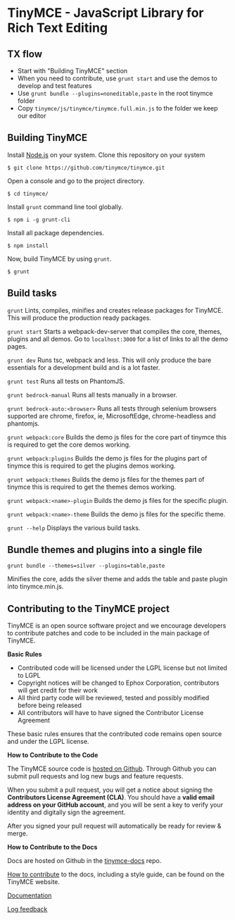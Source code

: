 TinyMCE - JavaScript Library for Rich Text Editing
===================================================

TX flow
---------
* Start with "Building TinyMCE" section
* When you need to contribute, use `grunt start` and use the demos to develop and test features
* Use `grunt bundle --plugins=noneditable,paste` in the root tinymce folder
* Copy `tinymce/js/tinymce/tinymce.full.min.js` to the folder we keep our editor


Building TinyMCE
-----------------
Install [Node.js](https://nodejs.org/en/) on your system.
Clone this repository on your system
```
$ git clone https://github.com/tinymce/tinymce.git
```
Open a console and go to the project directory.
```
$ cd tinymce/
```
Install `grunt` command line tool globally.
```
$ npm i -g grunt-cli
```
Install all package dependencies.
```
$ npm install
```
Now, build TinyMCE by using `grunt`.
```
$ grunt
```


Build tasks
------------
`grunt`
Lints, compiles, minifies and creates release packages for TinyMCE. This will produce the production ready packages.

`grunt start`
Starts a webpack-dev-server that compiles the core, themes, plugins and all demos. Go to `localhost:3000` for a list of links to all the demo pages.

`grunt dev`
Runs tsc, webpack and less. This will only produce the bare essentials for a development build and is a lot faster.

`grunt test`
Runs all tests on PhantomJS.

`grunt bedrock-manual`
Runs all tests manually in a browser.

`grunt bedrock-auto:<browser>`
Runs all tests through selenium browsers supported are chrome, firefox, ie, MicrosoftEdge, chrome-headless and phantomjs.

`grunt webpack:core`
Builds the demo js files for the core part of tinymce this is required to get the core demos working.

`grunt webpack:plugins`
Builds the demo js files for the plugins part of tinymce this is required to get the plugins demos working.

`grunt webpack:themes`
Builds the demo js files for the themes part of tinymce this is required to get the themes demos working.

`grunt webpack:<name>-plugin`
Builds the demo js files for the specific plugin.

`grunt webpack:<name>-theme`
Builds the demo js files for the specific theme.

`grunt --help`
Displays the various build tasks.

Bundle themes and plugins into a single file
---------------------------------------------
`grunt bundle --themes=silver --plugins=table,paste`

Minifies the core, adds the silver theme and adds the table and paste plugin into tinymce.min.js.

Contributing to the TinyMCE project
------------------------------------
TinyMCE is an open source software project and we encourage developers to contribute patches and code to be included in the main package of TinyMCE.

__Basic Rules__

* Contributed code will be licensed under the LGPL license but not limited to LGPL
* Copyright notices will be changed to Ephox Corporation, contributors will get credit for their work
* All third party code will be reviewed, tested and possibly modified before being released
* All contributors will have to have signed the Contributor License Agreement

These basic rules ensures that the contributed code remains open source and under the LGPL license.

__How to Contribute to the Code__

The TinyMCE source code is [hosted on Github](https://github.com/tinymce/tinymce). Through Github you can submit pull requests and log new bugs and feature requests.

When you submit a pull request, you will get a notice about signing the __Contributors License Agreement (CLA)__.
You should have a __valid email address on your GitHub account__, and you will be sent a key to verify your identity and digitally sign the agreement.

After you signed your pull request will automatically be ready for review & merge.

__How to Contribute to the Docs__

Docs are hosted on Github in the [tinymce-docs](https://github.com/tinymce/tinymce-docs) repo.

[How to contribute](https://www.tiny.cloud/docs/advanced/contributing-docs/) to the docs, including a style guide, can be found on the TinyMCE website.

[Documentation](https://www.tiny.cloud/docs/)

[Log feedback](https://github.com/tinymce/tinymce/labels/5.x)
